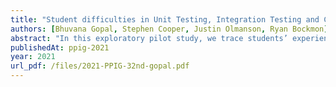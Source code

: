 ```yaml
---
title: "Student difficulties in Unit Testing, Integration Testing and Continuous Integration: An exploratory pilot qualitative study"
authors: [Bhuvana Gopal, Stephen Cooper, Justin Olmanson, Ryan Bockmon]
abstract: "In this exploratory pilot study, we trace students’ experiences in designing, developing and deploying unit and integration tests, as well as setting up and running continuous integration, during a semesterlong, industry-partnered software engineering course project. We conducted a qualitative study using semi-structured interviews, and combined them with researcher memos, and reflective researcher journals. In so doing, we identified various difficulties that our novice testers were plagued by during the testing and DevOps process. Some of those difficulties include: communication within the team and other stakeholders, prioritization of features to be tested, entry and exit criteria for tests, difficulties with learning tools associated with testing, the time commitment involved in designing, writing and implementing meaningful tests, not knowing what kind of questions to ask and of whom, and how to look for test completeness beyond code coverage. We investigate and discuss these difficulties in detail. We also explore the cognitive biases identified as impediments to these testers in accomplishing their testing goals."
publishedAt: ppig-2021
year: 2021
url_pdf: /files/2021-PPIG-32nd-gopal.pdf
---
```


